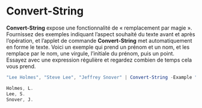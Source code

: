 # Convert-String
**Convert-String** expose une fonctionnalité de « remplacement par magie ». Fournissez des exemples indiquant l’aspect souhaité du texte avant et après l’opération, et l’applet de commande **Convert-String** met automatiquement en forme le texte. Voici un exemple qui prend un prénom et un nom, et les remplace par le nom, une virgule, l’initiale du prénom, puis un point. Essayez avec une expression régulière et regardez combien de temps cela vous prend.

```powershell
"Lee Holmes", "Steve Lee", "Jeffrey Snover" | Convert-String -Example "Bill Gates=Gates, B.","John Smith=Smith, J."

Holmes, L.
Lee, S.
Snover, J.
```


<!--HONumber=Jun16_HO4-->


